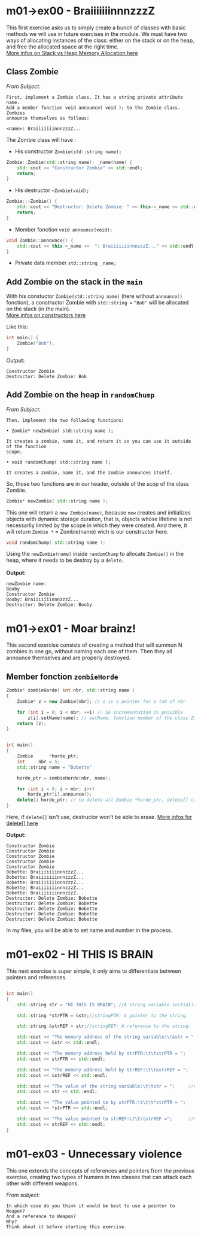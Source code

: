# m01->ex00 - BraiiiiiiinnnzzzZ

This first exercise asks us to simply create a bunch of classes with basic methods we will use in future exercises in the module. We must have two ways of allocating instances of the class: either on the stack or on the heap, and free the allocated space at the right time.</br>
[More infos on Stack vs Heap Memory Allocation here](https://www.geeksforgeeks.org/stack-vs-heap-memory-allocation/)

## Class Zombie
*From Subject:*
```
First, implement a Zombie class. It has a string private attribute name.
Add a member function void announce( void ); to the Zombie class. Zombies
announce themselves as follows:

<name>: BraiiiiiiinnnzzzZ...

```

The Zombie class will have :
* His constructor `Zombie(std::string name);`
```CPP
Zombie::Zombie(std::string name): _name(name) {
	std::cout << "Constructor Zombie" << std::endl;
	return;
}
```
* His destructor `~Zombie(void);`
```CPP
Zombie::~Zombie() {
	std::cout << "Destructor: Delete Zombie: " << this->_name << std::endl;
	return;
}
```
* Member fonction `void announce(void);`
```CPP
void Zombie::announce() {
	std::cout << this->_name <<  ": BraiiiiiiinnnzzzZ..." << std::endl;
}
```
* Private data member `std::string _name;`

## Add Zombie on the stack in the `main`
With his constuctor `Zombie(std::string name)` (here without `announce()` fonction), a constructor Zombie with `std::string =` `"Bob"` will be allocated on the stack (in the main).</br>
[More infos on constructors here](https://www.geeksforgeeks.org/constructors-c/)

Like this:
```CPP
int	main() {
	Zombie("Bob");
}
```
Output:
```
Constructor Zombie
Destructor: Delete Zombie: Bob
```


## Add Zombie on the heap in `randomChump`

*From Subject:*
```
Then, implement the two following functions:

• Zombie* newZombie( std::string name );

It creates a zombie, name it, and return it so you can use it outside of the function 
scope.

• void randomChump( std::string name );

It creates a zombie, name it, and the zombie announces itself.
```
So, those two functions are in our header, outside of the scop of the class Zombie.
```CPP
Zombie* newZombie( std::string name );
```
This one will return a `new Zombie(name)`, because `new` creates and initializes objects with dynamic storage duration, that is, objects whose lifetime is not necessarily limited by the scope in which they were created. And there, it will return `Zombie *` = Zombie(name) wich is our constructor here.

```CPP
void randomChump( std::string name );
```
Using the `newZombie(name)` inside `randomChump` to allocate `Zombie()` in the heap, where it needs to be destroy by a `delete`.</br></br>
**Output:**
```
newZombie name:
Booby
Constructor Zombie
Booby: BraiiiiiiinnnzzzZ...
Destructor: Delete Zombie: Booby
```

# m01->ex01 -  Moar brainz!

This second exercise consists of creating a method that will summon N zombies in one go, without naming each one of them. Then they all announce themselves and are properly destroyed.
## Member fonction `zombieHorde`

```CPP
Zombie* zombieHorde( int nbr, std::string name )
{
	Zombie* z = new Zombie[nbr]; // z is a pointer for a tab of nbr

	for (int i = 0; i < nbr; ++i) // So incrementation is possible
		z[i].setName(name); // setName, fonction member of the class Zombie, can be accessed using the dot .
	return (z);
}
```

```CPP

int	main()
{
	Zombie 		*horde_ptr;
	int		nbr = 5;
	std::string	name = "Bobette"

	horde_ptr = zombieHorde(nbr, name); 

	for (int i = 0; i < nbr; i++)
		horde_ptr[i].announce();
	delete[] horde_ptr; // to delete all Zombie *horde_ptr, delete[] can be use
}
```
Here, if `delete[]` isn't use, destructor won't be able to erase.
[More infos for delete[] here](https://en.cppreference.com/w/cpp/language/delete)

**Output:**
```
Constructor Zombie
Constructor Zombie
Constructor Zombie
Constructor Zombie
Constructor Zombie
Bobette: BraiiiiiiinnnzzzZ...
Bobette: BraiiiiiiinnnzzzZ...
Bobette: BraiiiiiiinnnzzzZ...
Bobette: BraiiiiiiinnnzzzZ...
Bobette: BraiiiiiiinnnzzzZ...
Destructor: Delete Zombie: Bobette
Destructor: Delete Zombie: Bobette
Destructor: Delete Zombie: Bobette
Destructor: Delete Zombie: Bobette
Destructor: Delete Zombie: Bobette
```
In my files, you will be able to set name and number in the process.

# m01-ex02 - HI THIS IS BRAIN

This next exercise is super simple, it only aims to differentiate between pointers and references.

```CPP

int main()
{
	std::string str = "HI THIS IS BRAIN"; //A string variable initialized to "HI THIS IS BRAIN".

	std::string *strPTR = &str;//stringPTR: A pointer to the string.

	std::string &strREF = str;//stringREF: A reference to the string.

	std::cout << "The memory address of the string variable:\t&str = "; 	//Output: 0x7ffeeba33938
	std::cout << &str << std::endl;

	std::cout << "The memory address held by strPTR:\t\tstrPTR = ";		//Output: 0x7ffeeba33938
	std::cout << strPTR << std::endl;

	std::cout << "The memory address held by strREF:\t\t&strREF = ";	//Output: 0x7ffeeba33938
	std::cout << &strREF << std::endl;

	std::cout << "The value of the string variable:\t\tstr = ";		//Output: HI THIS IS BRAIN
	std::cout << str << std::endl;

	std::cout << "The value pointed to by strPTR:\t\t\t*strPTR = ";		//Output: HI THIS IS BRAIN
	std::cout << *strPTR << std::endl;

	std::cout << "The value pointed to strREF:\t\t\tstrREF =";		//Output: HI THIS IS BRAIN
	std::cout << strREF << std::endl;
}
```

# m01-ex03 - Unnecessary violence

This one extends the concepts of references and pointers from the previous exercise, creating two types of humans in two classes that can attack each other with different weapons.

*From subject:*
```
In which case do you think it would be best to use a pointer to Weapon? 
And a reference to Weapon? 
Why? 
Think about it before starting this exercise.
```

